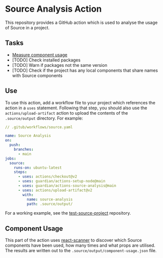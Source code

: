 # Source Analysis Action

This repository provides a GitHub action which is used to analyse the usage of Source in a project.

## Tasks

-   [Measure component usage](#component-usage)
-   [TODO] Check installed packages
-   [TODO] Warn if packages not the same version
-   [TODO] Check if the project has any local components that share names with Source components

## Use

To use this action, add a workflow file to your project which references the action in a `uses` statement. Following that step, you should also use the `actions/upload-artifact` action to upload the contents of the `.source/output` directory. For example:

```yaml
// .gitub/workflows/source.yaml

name: Source Analysis
on:
  push:
    branches:
      - main
jobs:
  source:
    runs-on: ubuntu-latest
    steps:
      - uses: actions/checkout@v2
      - uses: guardian/actions-setup-node@main
      - uses: guardian/actions-source-analysis@main
      - uses: actions/upload-artifact@v2
        with:
          name: source-analysis
          path: .source/output/

```

For a working example, see the [test-source-project](https://github.com/guardian/test-source-project) repository.

## Component Usage

This part of the action uses [react-scanner](https://github.com/moroshko/react-scanner) to discover which Source components have been used, how many times and what props are utilised. The results are written out to the `.source/output/component-usage.json` file.
